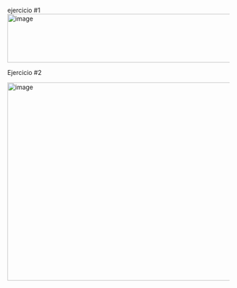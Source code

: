 ejercicio #1
<img width="898" height="110" alt="image" src="https://github.com/user-attachments/assets/2c508287-dc7f-4d9e-a17a-5323a28a4a38" />


Ejercicio #2

<img width="1135" height="448" alt="image" src="https://github.com/user-attachments/assets/d70c0b7c-f89c-4cff-8042-bebad79c285c" />
